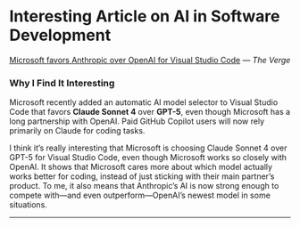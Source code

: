 # Interesting Article on AI in Software Development  

[Microsoft favors Anthropic over OpenAI for Visual Studio Code](https://www.theverge.com/report/778641/microsoft-visual-studio-code-anthropic-claude-4) — *The Verge*  


### Why I Find It Interesting
Microsoft recently added an automatic AI model selector to Visual Studio Code that favors **Claude Sonnet 4** over **GPT-5**, even though Microsoft has a long partnership with OpenAI. Paid GitHub Copilot users will now rely primarily on Claude for coding tasks.  

I think it’s really interesting that Microsoft is choosing Claude Sonnet 4 over GPT-5 for Visual Studio Code, even though Microsoft works so closely with OpenAI. It shows that Microsoft cares more about which model actually works better for coding, instead of just sticking with their main partner’s product. To me, it also means that Anthropic’s AI is now strong enough to compete with—and even outperform—OpenAI’s newest model in some situations.  

---